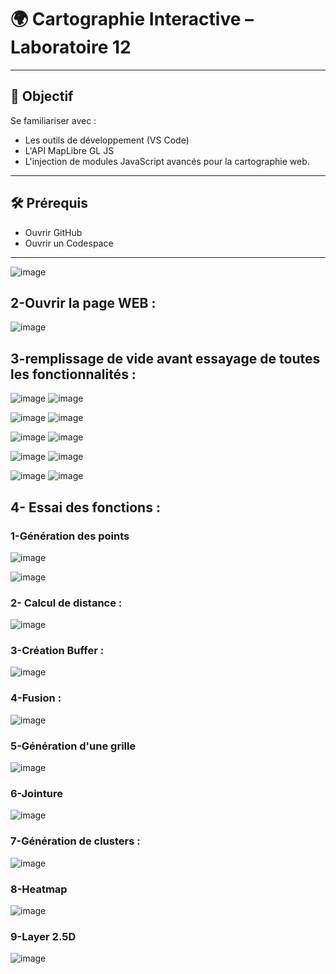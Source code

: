 # 🌍 Cartographie Interactive – Laboratoire 12

---

## 🎯 Objectif
Se familiariser avec :
- Les outils de développement (VS Code)
- L'API MapLibre GL JS
- L'injection de modules JavaScript avancés pour la cartographie web.

---

## 🛠️ Prérequis

- Ouvrir GitHub
- Ouvrir un Codespace
---
![image](https://github.com/user-attachments/assets/5f1ea3c8-f717-4fc4-9892-a5c02df585e5)

## 2-Ouvrir la page WEB :

![image](https://github.com/user-attachments/assets/69fcefba-d358-4835-af36-6f24001478d3)


## 3-remplissage de vide avant essayage de toutes les fonctionnalités :

![image](https://github.com/user-attachments/assets/adc7b4cc-bf0b-4f1c-9bca-0ef570f58528) ![image](https://github.com/user-attachments/assets/e9adc954-a7c0-454d-b4e9-4737862cd0a8)

![image](https://github.com/user-attachments/assets/c5f0230c-e81a-476e-8b5b-714d62037672) ![image](https://github.com/user-attachments/assets/1843cd94-1d2b-4aff-8559-75d7633d03e9)

![image](https://github.com/user-attachments/assets/426ddf16-7d82-4baf-9602-08177992c673) ![image](https://github.com/user-attachments/assets/7aa516fe-78c1-4ba5-a17a-6dbcb3bbbbcd)

![image](https://github.com/user-attachments/assets/97e52688-6a61-4d72-8fa4-2cafae9f51c8) ![image](https://github.com/user-attachments/assets/843d3a0e-db98-46e5-bb53-c5192c7cffd0)

![image](https://github.com/user-attachments/assets/602f5af3-a75f-4370-9592-587735928389) ![image](https://github.com/user-attachments/assets/f65e351a-4732-4cb9-8cd4-e90dc90a6285)

## 4- Essai des fonctions :

### 1-Génération des points

![image](https://github.com/user-attachments/assets/618b80dd-6e1e-4e9c-b325-4b2f58860192)

![image](https://github.com/user-attachments/assets/06f650fe-4475-4b5a-b282-c5753f5b81cf)

### 2- Calcul de distance :

![image](https://github.com/user-attachments/assets/95032697-2637-4df3-a8ec-a7dd75668e24)

### 3-Création Buffer :

![image](https://github.com/user-attachments/assets/383951b1-2722-4605-937b-69c4fce4ae5c)

### 4-Fusion :

![image](https://github.com/user-attachments/assets/b95ed398-9c09-43f1-b7a4-b2792552a65e)

### 5-Génération d'une grille

![image](https://github.com/user-attachments/assets/baabf2e7-705b-46a5-b66d-f4e8abdd804f)

### 6-Jointure

![image](https://github.com/user-attachments/assets/5b2f8709-68a9-477c-9c02-e35e15e6557e)

### 7-Génération de clusters :

![image](https://github.com/user-attachments/assets/1b76d050-2913-4be9-809b-7955ebc665da)

### 8-Heatmap

![image](https://github.com/user-attachments/assets/13150d6d-9ecd-49e9-bb35-9c5332ea7238)

### 9-Layer 2.5D

![image](https://github.com/user-attachments/assets/2febe176-bdfd-4b88-ad19-87aab4637046)













